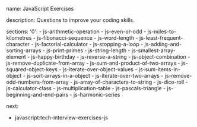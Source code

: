 name: JavaScript Exercises

description: Questions to improve your coding skills.

sections:
  '0':
    - js-arithmetic-operation
    - js-even-or-odd
    - js-miles-to-kilometres
    - js-fibonacci-sequence
    - js-word-length
    - js-least-frequent-character
    - js-factorial-calculator
    - js-stopping-a-loop
    - js-adding-and-sorting-arrays
    - js-print-primes
    - js-string-length
    - js-smallest-array-element
    - js-happy-birthday
    - js-reverse-a-string
    - js-object-combination
    - js-remove-duplicate-from-array
    - js-sum-and-product-of-two-arrays
    - js-squared-object-keys
    - js-iterate-over-object-values
    - js-sum-items-in-object
    - js-sort-arrays-in-a-object
    - js-iterate-over-two-arrays
    - js-remove-odd-numbers-from-array
    - js-array-of-characters-to-string
    - js-dice-roll
    - js-calculator-class
    - js-multiplication-table
    - js-pascals-triangle
    - js-beginning-and-end-pairs
    - js-harmonic-series
    
next:
  - javascript:tech-interview-exercises-js